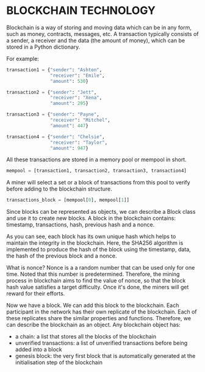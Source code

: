 # BLOCKCHAIN TECHNOLOGY

Blockchain is a way of storing and moving data which can be in any form, such as money, contracts, messages, etc. A transaction typically consists of a sender, a receiver and the  data (the amount of money), which can be stored in a Python dictionary.

For example:
```Python
transaction1 = {"sender": "Ashton",
                "receiver": "Emile",
                "amount": 530}

transaction2 = {"sender": "Jett",
                "receiver": "Xena",
                "amount": 295}

transaction3 = {"sender": "Payne",
                "receiver": "Mitchel",
                "amount": 447}

transaction4 = {"sender": "Chelsie",
                "receiver": "Taylor",
                "amount": 947}

```

All these transactions are stored in a memory pool or mempool in short.

```Python
mempool = [transaction1, transaction2, transaction3, transaction4]
```

A miner will select a set or a block of transactions from this pool to verify before adding to the blockchain structure.

```python
transactions_block = [mempool[0], mempool[1]]
```

Since blocks can be represented as objects, we can describe a Block class and use it to create new blocks. A block in the blockchain contains: timestamp, transactions, hash, previous hash and a nonce.

As you can see, each block has its own unique hash which helps to maintain the integrity in the blockchain. Here, the SHA256 algorithm is implemented to produce the hash of the block using the timestamp, data, the hash of the previous block and a nonce.

What is nonce? Nonce is a a random number that can be used only for one time. Noted that this number is predetermined. Therefore, the mining process in blockchain aims to find the value of nonce, so that the block hash value satisfies a target difficulty. Once it's done, the miners will get reward for their efforts.

Now we have a block. We can add this block to the blockchain. Each participant in the network has their own replicate of the blockchain. Each of these replicates share the similar properties and functions. Therefore, we can describe the blockchain as an object. Any blockchain object has:  
- a chain: a list that stores all the blocks of the blockchain
- unverified transactions: a list of unverified transactions before being added into a block
- genesis block: the very first block that is automatically generated at the initialisation step of the blockchain
